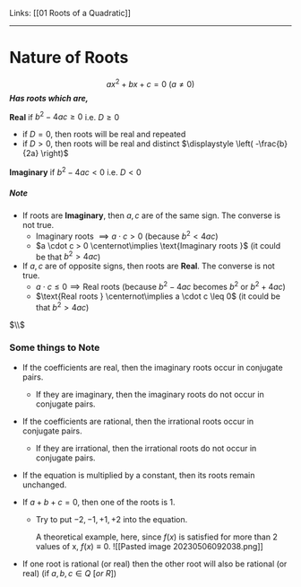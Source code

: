 Links: [[01 Roots of a Quadratic]]
___
# Nature of Roots
$$ax^{2}+bx+c = 0\ (a \neq 0)$$
***Has roots which are,***

**Real** if $b^{2} - 4ac \geq 0$ i.e. $D \geq 0$
- if $D = 0$, then roots will be real and repeated
- if $D > 0$, then roots will be real and distinct $\displaystyle \left( -\frac{b}{2a} \right)$

**Imaginary** if $b^{2} - 4ac < 0$ i.e. $D < 0$

##### Note
- If roots are **Imaginary**, then $a,c$ are of the same sign. The converse is not true.
  - $\text{Imaginary roots } \implies a \cdot c > 0$ (because $b^{2} < 4ac$)
  - $a \cdot c > 0 \centernot\implies \text{Imaginary roots }$ (it could be that $b^{2} > 4ac$)
- If $a,c$ are of opposite signs, then roots are **Real**. The converse is not true.
  - $a \cdot c \leq 0 \implies \text{Real roots }$ (because $b^{2} - 4ac$ becomes $b^2$ or $b^{2} + 4ac$)
  - $\text{Real roots } \centernot\implies a \cdot c \leq 0$ (it could be that $b^{2} > 4ac$)

$\\$

### Some things to Note

- If the coefficients are real, then the imaginary roots occur in conjugate pairs. 
	- If they are imaginary, then the imaginary roots do not occur in conjugate pairs. 

- If the coefficients are rational, then the irrational roots occur in conjugate pairs. 
	- If they are irrational, then the irrational roots do not occur in conjugate pairs. 

- If the equation is multiplied by a constant, then its roots remain unchanged.

- If $a + b + c = 0$, then one of the roots is $1$.
	- Try to put $-2,-1,+1,+2$ into the equation. 
	  
	  A  theoretical example, here, since $f(x)$ is satisfied for more than 2 values of x, $f(x) \equiv 0$.
	  ![[Pasted image 20230506092038.png]]
	  

- If one root is rational (or real) then the other root will also be rational (or real) (if $a,b,c \in Q\ [or\ R]$)



